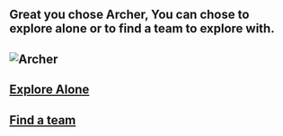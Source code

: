 Great you chose Archer, You can chose to explore alone or to find a team to explore with.
---
![Archer](https://revelwallpapers.net/d/333436656470336E3474334D714B57467258365277747646774B4F4D6D773D3D/art-archer-bow-arrow-game.jpg)
---
## [Explore Alone](Explorealone.md)
## [Find a team](Findteam)